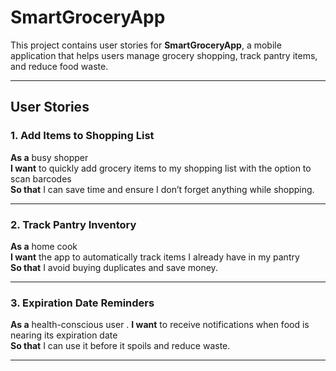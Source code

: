 # SmartGroceryApp

This project contains user stories for **SmartGroceryApp**, a mobile application that helps users manage grocery shopping, track pantry items, and reduce food waste.

---

## User Stories

### 1. Add Items to Shopping List
**As a** busy shopper  
**I want** to quickly add grocery items to my shopping list with the option to scan barcodes  
**So that** I can save time and ensure I don’t forget anything while shopping.

---

### 2. Track Pantry Inventory
**As a** home cook  
**I want** the app to automatically track items I already have in my pantry  
**So that** I avoid buying duplicates and save money.

---

### 3. Expiration Date Reminders
**As a** health-conscious user  .
**I want** to receive notifications when food is nearing its expiration date  
**So that** I can use it before it spoils and reduce waste.

---
